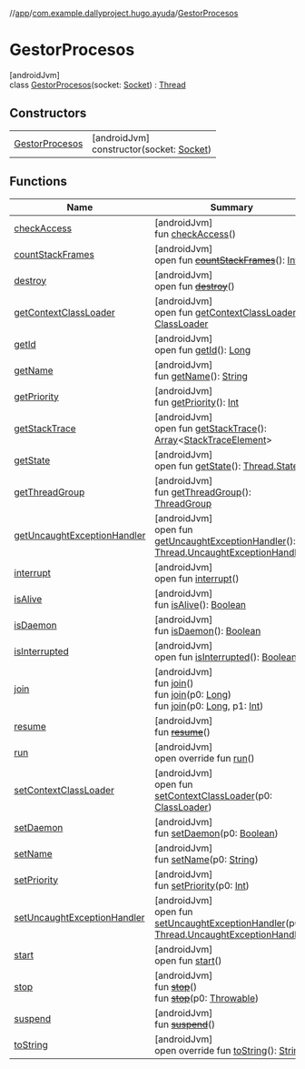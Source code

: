 //[app](../../../index.md)/[com.example.dallyproject.hugo.ayuda](../index.md)/[GestorProcesos](index.md)

# GestorProcesos

[androidJvm]\
class [GestorProcesos](index.md)(socket: [Socket](https://developer.android.com/reference/kotlin/java/net/Socket.html)) : [Thread](https://developer.android.com/reference/kotlin/java/lang/Thread.html)

## Constructors

| | |
|---|---|
| [GestorProcesos](-gestor-procesos.md) | [androidJvm]<br>constructor(socket: [Socket](https://developer.android.com/reference/kotlin/java/net/Socket.html)) |

## Functions

| Name | Summary |
|---|---|
| [checkAccess](index.md#78173473%2FFunctions%2F-912451524) | [androidJvm]<br>fun [checkAccess](index.md#78173473%2FFunctions%2F-912451524)() |
| [countStackFrames](index.md#2119597422%2FFunctions%2F-912451524) | [androidJvm]<br>open fun [~~countStackFrames~~](index.md#2119597422%2FFunctions%2F-912451524)(): [Int](https://kotlinlang.org/api/latest/jvm/stdlib/kotlin/-int/index.html) |
| [destroy](index.md#-1541003917%2FFunctions%2F-912451524) | [androidJvm]<br>open fun [~~destroy~~](index.md#-1541003917%2FFunctions%2F-912451524)() |
| [getContextClassLoader](index.md#-654234629%2FFunctions%2F-912451524) | [androidJvm]<br>open fun [getContextClassLoader](index.md#-654234629%2FFunctions%2F-912451524)(): [ClassLoader](https://developer.android.com/reference/kotlin/java/lang/ClassLoader.html) |
| [getId](index.md#1154473532%2FFunctions%2F-912451524) | [androidJvm]<br>open fun [getId](index.md#1154473532%2FFunctions%2F-912451524)(): [Long](https://kotlinlang.org/api/latest/jvm/stdlib/kotlin/-long/index.html) |
| [getName](index.md#-2046195636%2FFunctions%2F-912451524) | [androidJvm]<br>fun [getName](index.md#-2046195636%2FFunctions%2F-912451524)(): [String](https://kotlinlang.org/api/latest/jvm/stdlib/kotlin/-string/index.html) |
| [getPriority](index.md#1478072915%2FFunctions%2F-912451524) | [androidJvm]<br>fun [getPriority](index.md#1478072915%2FFunctions%2F-912451524)(): [Int](https://kotlinlang.org/api/latest/jvm/stdlib/kotlin/-int/index.html) |
| [getStackTrace](index.md#-1953074182%2FFunctions%2F-912451524) | [androidJvm]<br>open fun [getStackTrace](index.md#-1953074182%2FFunctions%2F-912451524)(): [Array](https://kotlinlang.org/api/latest/jvm/stdlib/kotlin/-array/index.html)&lt;[StackTraceElement](https://developer.android.com/reference/kotlin/java/lang/StackTraceElement.html)&gt; |
| [getState](index.md#-1528754478%2FFunctions%2F-912451524) | [androidJvm]<br>open fun [getState](index.md#-1528754478%2FFunctions%2F-912451524)(): [Thread.State](https://developer.android.com/reference/kotlin/java/lang/Thread.State.html) |
| [getThreadGroup](index.md#1757263054%2FFunctions%2F-912451524) | [androidJvm]<br>fun [getThreadGroup](index.md#1757263054%2FFunctions%2F-912451524)(): [ThreadGroup](https://developer.android.com/reference/kotlin/java/lang/ThreadGroup.html) |
| [getUncaughtExceptionHandler](index.md#1640941319%2FFunctions%2F-912451524) | [androidJvm]<br>open fun [getUncaughtExceptionHandler](index.md#1640941319%2FFunctions%2F-912451524)(): [Thread.UncaughtExceptionHandler](https://developer.android.com/reference/kotlin/java/lang/Thread.UncaughtExceptionHandler.html) |
| [interrupt](index.md#-638971094%2FFunctions%2F-912451524) | [androidJvm]<br>open fun [interrupt](index.md#-638971094%2FFunctions%2F-912451524)() |
| [isAlive](index.md#-92445750%2FFunctions%2F-912451524) | [androidJvm]<br>fun [isAlive](index.md#-92445750%2FFunctions%2F-912451524)(): [Boolean](https://kotlinlang.org/api/latest/jvm/stdlib/kotlin/-boolean/index.html) |
| [isDaemon](index.md#19687615%2FFunctions%2F-912451524) | [androidJvm]<br>fun [isDaemon](index.md#19687615%2FFunctions%2F-912451524)(): [Boolean](https://kotlinlang.org/api/latest/jvm/stdlib/kotlin/-boolean/index.html) |
| [isInterrupted](index.md#1277548661%2FFunctions%2F-912451524) | [androidJvm]<br>open fun [isInterrupted](index.md#1277548661%2FFunctions%2F-912451524)(): [Boolean](https://kotlinlang.org/api/latest/jvm/stdlib/kotlin/-boolean/index.html) |
| [join](index.md#-890778781%2FFunctions%2F-912451524) | [androidJvm]<br>fun [join](index.md#-890778781%2FFunctions%2F-912451524)()<br>fun [join](index.md#1587127286%2FFunctions%2F-912451524)(p0: [Long](https://kotlinlang.org/api/latest/jvm/stdlib/kotlin/-long/index.html))<br>fun [join](index.md#-1662778457%2FFunctions%2F-912451524)(p0: [Long](https://kotlinlang.org/api/latest/jvm/stdlib/kotlin/-long/index.html), p1: [Int](https://kotlinlang.org/api/latest/jvm/stdlib/kotlin/-int/index.html)) |
| [resume](index.md#-1122232896%2FFunctions%2F-912451524) | [androidJvm]<br>fun [~~resume~~](index.md#-1122232896%2FFunctions%2F-912451524)() |
| [run](run.md) | [androidJvm]<br>open override fun [run](run.md)() |
| [setContextClassLoader](index.md#-1076814916%2FFunctions%2F-912451524) | [androidJvm]<br>open fun [setContextClassLoader](index.md#-1076814916%2FFunctions%2F-912451524)(p0: [ClassLoader](https://developer.android.com/reference/kotlin/java/lang/ClassLoader.html)) |
| [setDaemon](index.md#-1399130004%2FFunctions%2F-912451524) | [androidJvm]<br>fun [setDaemon](index.md#-1399130004%2FFunctions%2F-912451524)(p0: [Boolean](https://kotlinlang.org/api/latest/jvm/stdlib/kotlin/-boolean/index.html)) |
| [setName](index.md#137396804%2FFunctions%2F-912451524) | [androidJvm]<br>fun [setName](index.md#137396804%2FFunctions%2F-912451524)(p0: [String](https://kotlinlang.org/api/latest/jvm/stdlib/kotlin/-string/index.html)) |
| [setPriority](index.md#390572965%2FFunctions%2F-912451524) | [androidJvm]<br>fun [setPriority](index.md#390572965%2FFunctions%2F-912451524)(p0: [Int](https://kotlinlang.org/api/latest/jvm/stdlib/kotlin/-int/index.html)) |
| [setUncaughtExceptionHandler](index.md#-877890105%2FFunctions%2F-912451524) | [androidJvm]<br>open fun [setUncaughtExceptionHandler](index.md#-877890105%2FFunctions%2F-912451524)(p0: [Thread.UncaughtExceptionHandler](https://developer.android.com/reference/kotlin/java/lang/Thread.UncaughtExceptionHandler.html)) |
| [start](index.md#614703627%2FFunctions%2F-912451524) | [androidJvm]<br>open fun [start](index.md#614703627%2FFunctions%2F-912451524)() |
| [stop](index.md#1315242891%2FFunctions%2F-912451524) | [androidJvm]<br>fun [~~stop~~](index.md#1315242891%2FFunctions%2F-912451524)()<br>fun [~~stop~~](index.md#-1272666696%2FFunctions%2F-912451524)(p0: [Throwable](https://kotlinlang.org/api/latest/jvm/stdlib/kotlin/-throwable/index.html)) |
| [suspend](index.md#-1383820431%2FFunctions%2F-912451524) | [androidJvm]<br>fun [~~suspend~~](index.md#-1383820431%2FFunctions%2F-912451524)() |
| [toString](index.md#-1632822175%2FFunctions%2F-912451524) | [androidJvm]<br>open override fun [toString](index.md#-1632822175%2FFunctions%2F-912451524)(): [String](https://kotlinlang.org/api/latest/jvm/stdlib/kotlin/-string/index.html) |
